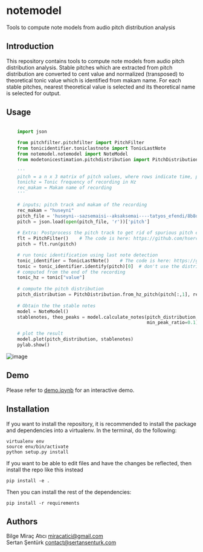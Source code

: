 notemodel
==========
Tools to compute note models from audio pitch distribution analysis

Introduction
------------
This repository contains tools to compute note models from audio pitch distribution analysis. Stable pitches which are extracted from pitch distribution are converted to cent value and normalized (transposed) to theoretical tonic value which is identified from makam name. For each stable pitches, nearest theoretical value is selected and its theoretical name is selected for output. 

Usage
------
```python

    import json
    
    from pitchfilter.pitchfilter import PitchFilter
    from tonicidentifier.toniclastnote import TonicLastNote
    from notemodel.notemodel import NoteModel
    from modetonicestimation.pitchdistribution import PitchDistribution
    
    '''
    pitch = a n x 3 matrix of pitch values, where rows indicate time, pitch and confidence
    tonichz = Tonic frequency of recording in Hz
    rec_makam = Makam name of recording
    '''
    
    # inputs; pitch track and makam of the recording
    rec_makam = "huseyni"
    pitch_file = 'huseyni--sazsemaisi--aksaksemai----tatyos_efendi/8b8d697b-cad9-446e-ad19-5e85a36aa253.json'
    pitch = json.load(open(pitch_file, 'r'))['pitch']
    
    # Extra: Postprocess the pitch track to get rid of spurious pitch estimations and correct octave errors
    flt = PitchFilter()    # The code is here: https://github.com/hsercanatli/pitch-post-filter
    pitch = flt.run(pitch)

    # run tonic identification using last note detection
    tonic_identifier = TonicLastNote()    # The code is here: https://github.com/hsercanatli/tonicidentifier_makam
    tonic = tonic_identifier.identify(pitch)[0]  # don't use the distribution output from here, it is only
    # computed from the end of the recording
    tonic_hz = tonic["value"]
    
    # compute the pitch distribution
    pitch_distribution = PitchDistribution.from_hz_pitch(pitch[:,1], ref_freq=tonic['value'])
    
    # Obtain the the stable notes
    model = NoteModel()
    stablenotes, theo_peaks = model.calculate_notes(pitch_distribution, tonic_hz, rec_makam, 
                                                    min_peak_ratio=0.1)

    # plot the result
    model.plot(pitch_distribution, stablenotes)
    pylab.show()
```

![image](https://cloud.githubusercontent.com/assets/4540641/17845456/38d42f22-6842-11e6-8e48-6f66b0513c50.png)

Demo
------------
Please refer to [demo.ipynb](https://github.com/miracatici/note_model/blob/master/demo.ipynb) for an interactive demo.


Installation
------------
If you want to install the repository, it is recommended to install the package and dependencies into a virtualenv. In the terminal, do the following:

    virtualenv env
    source env/bin/activate
    python setup.py install

If you want to be able to edit files and have the changes be reflected, then install the repo like this instead

    pip install -e .

Then you can install the rest of the dependencies:

    pip install -r requirements
    
Authors
-------
Bilge Miraç Atıcı	miracatici@gmail.com  
Sertan Şentürk		contact@sertansenturk.com
